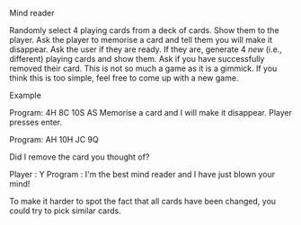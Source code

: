 Mind reader

Randomly select 4 playing cards from a deck of cards. Show them to the player. 
Ask the player to memorise a card and tell them you will make it disappear. Ask the user if they are ready.
If they are, generate 4 *new* (i.e., different) playing cards and show them. Ask if you have successfully removed their card.
This is not so much a game as it is a gimmick. If you think this is too simple, feel free to come up with a new game.

Example

Program: 
 4H   8C 10S   AS
 Memorise a card and I will make it disappear.
Player presses enter. 

Program:
 AH  10H  JC   9Q

 Did I remove the card you thought of? 

Player  : Y
Program : I'm the best mind reader and I have just blown your mind!

To make it harder to spot the fact that all cards have been changed, you could try to pick similar cards.
